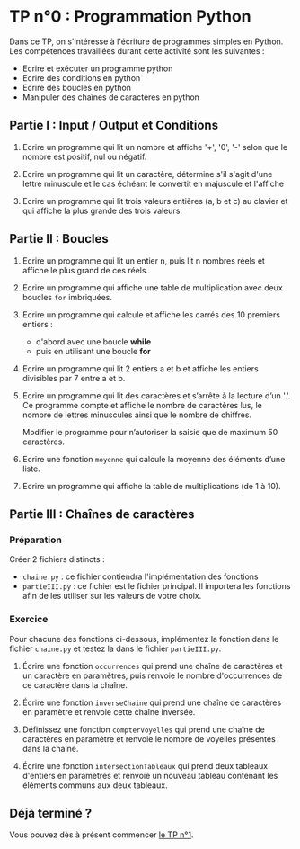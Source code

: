 # TP n°0 : Programmation Python

Dans ce TP, on s'intéresse à l'écriture de programmes simples en Python. Les compétences travaillées durant cette activité sont les suivantes :

- Ecrire et exécuter un programme python
- Ecrire des conditions en python
- Ecrire des boucles en python
- Manipuler des chaînes de caractères en python

## Partie I : Input / Output et Conditions

1. Ecrire un programme qui lit un nombre et affiche '+', '0', '-' selon que le nombre est positif, nul ou négatif.

2. Ecrire un programme qui lit un caractère, détermine s'il s'agit d'une lettre minuscule et le cas échéant le convertit en majuscule et l'affiche

3. Ecrire un programme qui lit trois valeurs entières (a, b et c) au clavier et qui affiche la plus grande des trois valeurs.

## Partie II : Boucles

1.  Ecrire un programme qui lit un entier n, puis lit n nombres réels et affiche le plus grand de ces réels.

1.  Ecrire un programme qui affiche une table de multiplication avec deux boucles `for` imbriquées.

1.  Ecrire un programme qui calcule et affiche les carrés des 10 premiers entiers :

    - d'abord avec une boucle **while**
    - puis en utilisant une boucle **for**

1.  Ecrire un programme qui lit 2 entiers a et b et affiche les entiers divisibles par 7 entre a et b.

1.  Ecrire un programme qui lit des caractères et s’arrête à la lecture d’un '.'. Ce programme compte et affiche le nombre de caractères lus, le nombre de lettres minuscules ainsi que le nombre de chiffres.

    Modifier le programme pour n’autoriser la saisie que de maximum 50 caractères.

1.  Ecrire une fonction `moyenne` qui calcule la moyenne des éléments d’une liste.
1.  Ecrire un programme qui affiche la table de multiplications (de 1 à 10).

## Partie III : Chaînes de caractères

### Préparation

Créer 2 fichiers distincts :

- `chaine.py` : ce fichier contiendra l'implémentation des fonctions
- `partieIII.py` : ce fichier est le fichier principal. Il importera les fonctions afin de les utiliser sur les valeurs de votre choix.

### Exercice

Pour chacune des fonctions ci-dessous, implémentez la fonction dans le fichier `chaine.py` et testez la dans le fichier `partieIII.py`.

1.  Écrire une fonction `occurrences` qui prend une chaîne de caractères et un caractère en paramètres, puis renvoie le nombre d'occurrences de ce caractère dans la chaîne.

2.  Écrire une fonction `inverseChaine` qui prend une chaîne de caractères en paramètre et renvoie cette chaîne inversée.
3.  Définissez une fonction `compterVoyelles` qui prend une chaîne de caractères en paramètre et renvoie le nombre de voyelles présentes dans la chaîne.
4.  Écrire une fonction `intersectionTableaux` qui prend deux tableaux d'entiers en paramètres et renvoie un nouveau tableau contenant les éléments communs aux deux tableaux.

## Déjà terminé ?

Vous pouvez dès à présent commencer [le TP n°1](../TP1-Fondamentaux/README.md).
